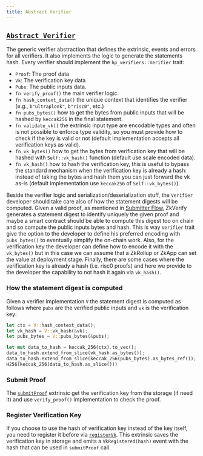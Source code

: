 ```yaml
---
title: Abstract Verifier
---
```


## [`Abstract Verifier`](https://github.com/zkVerify/zkVerify/tree/main/pallets/verifiers)

The generic verifier abstraction that defines the extrinsic, events and errors for all verifiers. It also
implements the logic to generate the statements hash. Every verifier should implement the
`hp_verifiers::Verifier` trait:

- `Proof`: The proof data
- `Vk`: The verification key data
- `Pubs`: The public inputs data.
- `fn verify_proof()` the main verifier logic.
- `fn hash_context_data()` the unique context that identifies the verifier (e.g., `b"ultraplonk"`, `b"risc0"`, etc.)
- `fn pubs_bytes()` how to get the bytes from public inputs that will be hashed by `keccak256` in the final statement.
- `fn validate_vk()` the extrinsic input type are encodable types and often is not possible to enforce type validity,
so you must provide how to check if the key is valid or not (default implementation accepts all verification keys as valid).
- `fn vk_bytes()` how to get the bytes from verification key that will be hashed with `Self::vk_hash()` function (default
use scale encoded data).
- `fn vk_hash()` how to hash the verification key, this is useful to bypass the standard mechanism when the verification key is
already a hash: instead of taking the bytes and hash them you can just forward the vk as-is (default implementation use `keccak256` of
`Self::vk_bytes()`).

Beside the verifier logic and serialization/deserialization stuff, the `Verifier` developer should take care also of how the
statement digests will be computed. Given a valid proof, as mentioned in [Submitter Flow](../03-proof_submission_interface/02-proof_submitter_flow.md#proof-submitter-flow), ZkVerify generates a statement digest to identify uniquely the given proof
and maybe a smart contract should be able to compute this digest too on chain and so compute the public inputs bytes and hash.
This is way `Verifier` trait give the option to the developer to define his preferred encoding with `pubs_bytes()` to eventually
simplify the on-chain work. Also, for the verification key the developer can define how to encode it with the `vk_bytes()` but in
this case we can assume that a ZkRollup or ZkApp can set the value at deployment stage. Finally, there are some cases where the
verification key is already a hash (i.e. risc0 proofs) and here we provide to the developer the capability to not hash it
again via `vk_hash()`.

### How the statement digest is computed

Given a verifier implementation `V` the statement digest is computed as follows where `pubs` are the verified public inputs
and `vk` is the verification key:

```rust
let ctx = V::hash_context_data();
let vk_hash = V::vk_hash(&vk);
let pubs_bytes = V::pubs_bytes(&pubs);

let mut data_to_hash = keccak_256(ctx).to_vec();
data_to_hash.extend_from_slice(vk_hash.as_bytes());
data_to_hash.extend_from_slice(keccak_256(pubs_bytes).as_bytes_ref());
H256(keccak_256(data_to_hash.as_slice()))
```

### Submit Proof

The [`submitProof`](https://github.com/HorizenLabs/zkVerify/tree/main/pallets/verifiers/src/lib.rs#L213)
extrinsic get the verification key from the storage (if need it) and use `verify_proof()` implementation to check the proof.

### Register Verification Key

If you choose to use the hash of verification key instead of the key itself, you need to register it before via
[`registerVk`](https://github.com/HorizenLabs/zkVerify/tree/main/pallets/verifiers/src/lib.rs#L241). This
extrinsic saves the verification key in storage and emits a `VkRegistered(hash)` event with the hash that can be
used in `submitProof` call.
